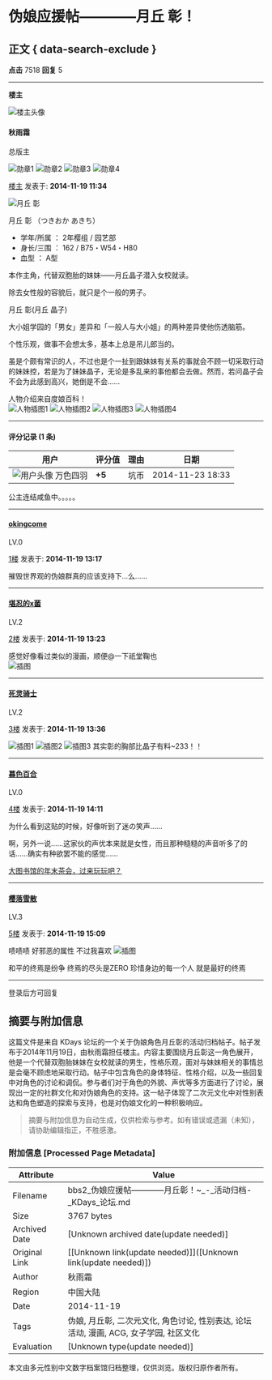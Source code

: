 # 伪娘应援帖————月丘 彰！

## 正文 { data-search-exclude }


**点击** 7518 **回复** 5

---

**楼主**

![楼主头像](https://avatar.ikdays.com/5/58591_1636543028.jpg)

#### 秋雨霜

总版主

![勋章1](https://nico.ikdays.com/medals/49b127101b282b59dca477de0512b1ac.gif)
![勋章2](https://nico.ikdays.com/medals/d3c9ed0bbfcb5aeb53c28e5fdedf27a8.gif)
![勋章3](https://nico.ikdays.com/medals/3940b2d73858bb44d3420c3afbab8b0d.gif)
![勋章4](https://nico.ikdays.com/medals/43_d3c293bc2a2a69b408dde993b4035e04.gif)

[楼主](javascript:;) 发表于: **2014-11-19 11:34**

![月丘 彰](https://nico.ikdays.com/Mon_1411/99_58591_806f907973196be.jpg)

月丘 彰 （つきおか あきち）

- 学年/所属 ： 2年樱组 / 园艺部 
- 身长/三围 ： 162 / B75・W54・H80
- 血型 ： A型

本作主角，代替双胞胎的妹妹——月丘晶子潜入女校就读。

除去女性般的容貌后，就只是个一般的男子。

月丘 彰(月丘 晶子)

大小姐学园的「男女」差异和「一般人与大小姐」的两种差异使他伤透脑筋。

个性乐观，做事不会想太多，基本上总是吊儿郎当的。

虽是个颇有常识的人，不过也是个一扯到跟妹妹有关系的事就会不顾一切采取行动的妹妹控，若是为了妹妹晶子，无论是多乱来的事他都会去做。然而，若问晶子会不会为此感到高兴，她倒是不会……

人物介绍来自度娘百科！  
![人物插图1](https://nico.ikdays.com/Mon_1411/99_58591_7491cc7c16f359c.png)
![人物插图2](https://nico.ikdays.com/Mon_1411/99_58591_290092b3de75b0a.jpg)
![人物插图3](https://nico.ikdays.com/Mon_1411/99_58591_e68b0d4703fa472.jpg)
![人物插图4](https://nico.ikdays.com/Mon_1411/99_58591_72a9e91511717bf.gif)

---

#### 评分记录 (1 条)

| 用户               | 评分值 | 理由          | 日期               |
|-------------------|--------|---------------|--------------------|
| ![用户头像](https://avatar.ikdays.com/36655.jpg!s) 万色四羽 | **+5** | 坑币         | 2014-11-23 18:33 |

公主连结咸鱼中。。。。。

---

#### [okingcome](https://kdays.net/user/profile?uid=79102)

LV.0

[1楼](javascript:;) 发表于: **2014-11-19 13:17**

摧毁世界观的伪娘群真的应该支持下...么......

---

#### [堪忍的x菌](https://kdays.net/user/profile?uid=23615)

LV.2

[2楼](javascript:;) 发表于: **2014-11-19 13:23**

感觉好像看过类似的漫画，顺便@一下祇堂鞠也  
![插图](http://kdays-net-static.smartgslb.com/days/attachment/Mon_1604/77_23615_8cde9132eba55b9.jpg)

---

#### [死灵骑士](https://kdays.net/user/profile?uid=4092)

LV.2

[3楼](javascript:;) 发表于: **2014-11-19 13:36**

![插图1](https://nico.ikdays.com/emotion/po/16.jpg) ![插图2](https://nico.ikdays.com/emotion/po/16.jpg) ![插图3](https://nico.ikdays.com/emotion/po/16.jpg) 其实彰的胸部比晶子有料~233！！

---

#### [暮色百合](https://kdays.net/user/profile?uid=78695)

LV.0

[4楼](javascript:;) 发表于: **2014-11-19 14:11**

为什么看到这贴的时候，好像听到了迷の笑声……

啊，另外一说……这家伙的声优本来就是女性，而且那种糙糙的声音听多了的话……确实有种欲罢不能的感觉……

[大图书馆的年末茶会，过来玩玩吧？](http://kdays.net/days/read.php?tid=51274)

---

#### [樱落雪散](https://kdays.net/user/profile?uid=69018)

LV.3

[5楼](javascript:;) 发表于: **2014-11-19 15:09**

啧啧啧 好邪恶的属性 不过我喜欢 ![插图](https://nico.ikdays.com/emotion/po/21.jpg)

和平的终焉是纷争 终焉的尽头是ZERO 珍惜身边的每一个人 就是最好的终焉

---

登录后方可回复
<!-- tcd_original_link https://bbs2.kdays.net/read/51218 -->


## 摘要与附加信息

<!-- tcd_abstract -->
这篇文件是来自 KDays 论坛的一个关于伪娘角色月丘彰的活动归档帖子。帖子发布于2014年11月19日，由秋雨霜担任楼主。内容主要围绕月丘彰这一角色展开，他是一个代替双胞胎妹妹在女校就读的男生，性格乐观，面对与妹妹相关的事情总是会毫不顾虑地采取行动。帖子中包含角色的身体特征、性格介绍，以及一些回复中对角色的讨论和调侃。参与者们对于角色的外貌、声优等多方面进行了讨论，展现出一定的社群文化和对伪娘角色的支持。这一帖子体现了二次元文化中对性别表达和角色塑造的探索与支持，也是对伪娘文化的一种积极响应。
<!-- tcd_abstract_end -->

> 摘要与附加信息为自动生成，仅供检索与参考。如有错误或遗漏（未知），请协助编辑指正，不胜感激。

### 附加信息 [Processed Page Metadata]

| Attribute       | Value                                  |
|-----------------|----------------------------------------|
| Filename        | bbs2_伪娘应援帖————月丘彰！~_-_活动归档-_KDays_论坛.md                             |
| Size            | 3767 bytes                           |
| Archived Date   | [Unknown archived date(update needed)]                             |
| Original Link   | [[Unknown link(update needed)]]([Unknown link(update needed)])                       |
| Author          | 秋雨霜                               |
| Region          | 中国大陆                               |
| Date            | 2014-11-19                                 |
| Tags            | 伪娘, 月丘彰, 二次元文化, 角色讨论, 性别表达, 论坛活动, 漫画, ACG, 女子学园, 社区文化                                 |
| Evaluation            | [Unknown type(update needed)]                                 |
<!-- tcd_table_end -->

本文由多元性别中文数字档案馆归档整理，仅供浏览。版权归原作者所有。
